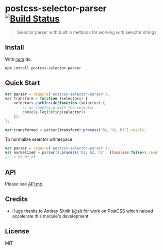 # postcss-selector-parser [![Build Status](https://travis-ci.org/postcss/postcss-selector-parser.svg?branch=master)](https://travis-ci.org/postcss/postcss-selector-parser)

> Selector parser with built in methods for working with selector strings.

## Install

With [npm](https://npmjs.com/package/postcss-selector-parser) do:

```
npm install postcss-selector-parser
```

## Quick Start

```js
var parser = require('postcss-selector-parser');
var transform = function (selectors) {
    selectors.eachInside(function (selector) {
        // do something with the selector
        console.log(String(selector))
    });
};

var transformed = parser(transform).process('h1, h2, h3').result;
```

To normalize selector whitespace:

```js
var parser = require('postcss-selector-parser');
var normalized = parser().process('h1, h2, h3', {lossless:false}).result;
// -> h1,h2,h3
```

## API

Please see [API.md](API.md).

## Credits

* Huge thanks to Andrey Sitnik (@ai) for work on PostCSS which helped
  accelerate this module's development.

## License

MIT
